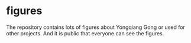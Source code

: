 # figures
The repository contains lots of figures about Yongqiang Gong or used for other projects. And it is public that everyone can see the figures.
